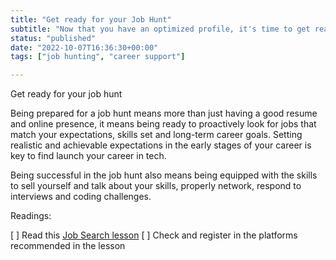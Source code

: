 ```yaml
---
title: "Get ready for your Job Hunt"
subtitle: "Now that you have an optimized profile, it's time to get ready to start applying. Having a job-hunt strategy drastically increases the chances to land interviews."
status: "published"
date: "2022-10-07T16:36:30+00:00"
tags: ["job hunting", "career support"]

---
```


Get ready for your job hunt 

Being prepared for a job hunt means more than just having a good resume and online presence, it means being ready to proactively look for jobs that match your expectations, skills set and long-term career goals. Setting realistic and achievable expectations in the early stages of your career is key to find launch your career in tech. 

Being successful in the job hunt also means being equipped with the skills to sell yourself and talk about your skills, properly network, respond to interviews and coding challenges. 

Readings: 

[ ]  Read this [Job Search lesson](https://www.notion.so/4geeksacademy/Job-search-006637b5e9384a6599bd96f7cb7c1f3a)
[ ] Check and register in the platforms recommended in the lesson 
